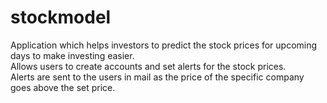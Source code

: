 # stockmodel
Application which helps investors to predict the stock prices for upcoming days to make investing easier.<br />
Allows users to create accounts and set alerts for the stock prices.<br />
Alerts are sent to the users in mail as the price of the specific company goes above the set price.<br />
